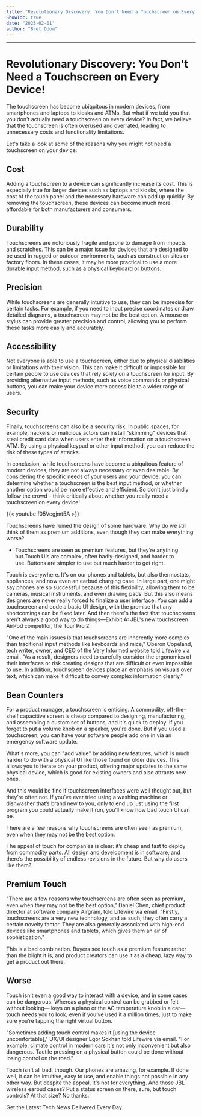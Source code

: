 ```yaml
---
title: "Revolutionary Discovery: You Don't Need a Touchscreen on Every Device!"
ShowToc: true 
date: "2023-02-01"
author: "Bret Odom"
---
```

*****
# Revolutionary Discovery: You Don't Need a Touchscreen on Every Device!

The touchscreen has become ubiquitous in modern devices, from smartphones and laptops to kiosks and ATMs. But what if we told you that you don't actually need a touchscreen on every device? In fact, we believe that the touchscreen is often overused and overrated, leading to unnecessary costs and functionality limitations.

Let's take a look at some of the reasons why you might not need a touchscreen on your device:

## Cost

Adding a touchscreen to a device can significantly increase its cost. This is especially true for larger devices such as laptops and kiosks, where the cost of the touch panel and the necessary hardware can add up quickly. By removing the touchscreen, these devices can become much more affordable for both manufacturers and consumers.

## Durability

Touchscreens are notoriously fragile and prone to damage from impacts and scratches. This can be a major issue for devices that are designed to be used in rugged or outdoor environments, such as construction sites or factory floors. In these cases, it may be more practical to use a more durable input method, such as a physical keyboard or buttons.

## Precision

While touchscreens are generally intuitive to use, they can be imprecise for certain tasks. For example, if you need to input precise coordinates or draw detailed diagrams, a touchscreen may not be the best option. A mouse or stylus can provide greater precision and control, allowing you to perform these tasks more easily and accurately.

## Accessibility

Not everyone is able to use a touchscreen, either due to physical disabilities or limitations with their vision. This can make it difficult or impossible for certain people to use devices that rely solely on a touchscreen for input. By providing alternative input methods, such as voice commands or physical buttons, you can make your device more accessible to a wider range of users.

## Security

Finally, touchscreens can also be a security risk. In public spaces, for example, hackers or malicious actors can install "skimming" devices that steal credit card data when users enter their information on a touchscreen ATM. By using a physical keypad or other input method, you can reduce the risk of these types of attacks.

In conclusion, while touchscreens have become a ubiquitous feature of modern devices, they are not always necessary or even desirable. By considering the specific needs of your users and your device, you can determine whether a touchscreen is the best input method, or whether another option would be more effective and efficient. So don't just blindly follow the crowd - think critically about whether you really need a touchscreen on every device!

{{< youtube f05Vegjmt5A >}} 




Touchscreens have ruined the design of some hardware. Why do we still think of them as premium additions, even though they can make everything worse?

 
- Touchscreens are seen as premium features, but they’re anything but.Touch UIs are complex, often badly-designed, and harder to use. Buttons are simpler to use but much harder to get right.

 

Touch is everywhere. It's on our phones and tablets, but also thermostats, appliances, and now even an earbud charging case. In large part, one might say phones are so successful because of this flexibility, allowing them to be cameras, musical instruments, and even drawing pads. But this also means designers are never really forced to finalize a user interface. You can add a touchscreen and code a basic UI design, with the promise that any shortcomings can be fixed later. And then there's the fact that touchscreens aren't always a good way to do things—Exhibit A: JBL's new touchscreen AirPod competitor, the Tour Pro 2.

 

"One of the main issues is that touchscreens are inherently more complex than traditional input methods like keyboards and mice," Oberon Copeland, tech writer, owner, and CEO of the Very Informed website told Lifewire via email. "As a result, designers need to carefully consider the ergonomics of their interfaces or risk creating designs that are difficult or even impossible to use. In addition, touchscreen devices place an emphasis on visuals over text, which can make it difficult to convey complex information clearly."

 
##   Bean Counters  
 

For a product manager, a touchscreen is enticing. A commodity, off-the-shelf capacitive screen is cheap compared to designing, manufacturing, and assembling a custom set of buttons, and it's quick to deploy. If you forget to put a volume knob on a speaker, you're done. But if you used a touchscreen, you can have your software people add one in via an emergency software update. 

 

What's more, you can "add value" by adding new features, which is much harder to do with a physical UI like those found on older devices. This allows you to iterate on your product, offering major updates to the same physical device, which is good for existing owners and also attracts new ones. 

 

And this would be fine if touchscreen interfaces were well thought out, but they’re often not. If you’ve ever tried using a washing machine or dishwasher that’s brand new to you, only to end up just using the first program you could actually make it run, you’ll know how bad touch UI can be.

 
There are a few reasons why touchscreens are often seen as premium, even when they may not be the best option.
 

The appeal of touch for companies is clear: it’s cheap and fast to deploy from commodity parts. All design and development is in software, and there’s the possibility of endless revisions in the future. But why do users like them?

 
##   Premium Touch  
 

"There are a few reasons why touchscreens are often seen as premium, even when they may not be the best option," Daniel Chen, chief product director at software company Airgram, told Lifewire via email. "Firstly, touchscreens are a very new technology, and as such, they often carry a certain novelty factor. They are also generally associated with high-end devices like smartphones and tablets, which gives them an air of sophistication."

 

This is a bad combination. Buyers see touch as a premium feature rather than the blight it is, and product creators can use it as a cheap, lazy way to get a product out there. 

 
##   Worse  
 

Touch isn’t even a good way to interact with a device, and in some cases can be dangerous. Whereas a physical control can be grabbed or felt without looking— keys on a piano or the AC temperature knob in a car—touch needs you to look, even if you’ve used it a million times, just to make sure you’re tapping the right virtual button. 

 

"Sometimes adding touch control makes it [using the device uncomfortable]," UX/UI designer Egor Sokhan told Lifewire via email. "For example, climate control in modern cars it's not only inconvenient but also dangerous. Tactile pressing on a physical button could be done without losing control on the road."

 

Touch isn't all bad, though. Our phones are amazing, for example. If done well, it can be intuitive, easy to use, and enable things not possible in any other way. But despite the appeal, it's not for everything. And those JBL wireless earbud cases? Put a status screen on there, sure, but touch controls? At that size? No thanks.

 

Get the Latest Tech News Delivered Every Day




